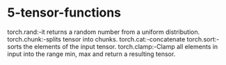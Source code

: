 # 5-tensor-functions
torch.rand:-it returns a random number from a uniform distribution. 
torch.chunk:-splits tensor into chunks.
torch.cat:-concatenate
torch.sort:-sorts the elements of the input tensor.
torch.clamp:-Clamp all elements in input into the range min, max and return a resulting tensor.
